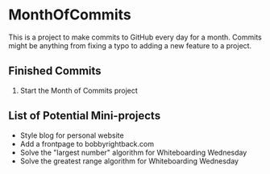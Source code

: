 # MonthOfCommits

This is a project to make commits to GitHub every day for a month. Commits might be anything from fixing a typo to adding a new feature to a project.

## Finished Commits

1. Start the Month of Commits project

## List of Potential Mini-projects

  * Style blog for personal website
  * Add a frontpage to bobbyrightback.com
  * Solve the "largest number" algorithm for Whiteboarding Wednesday
  * Solve the greatest range algorithm for Whiteboarding Wednesday
